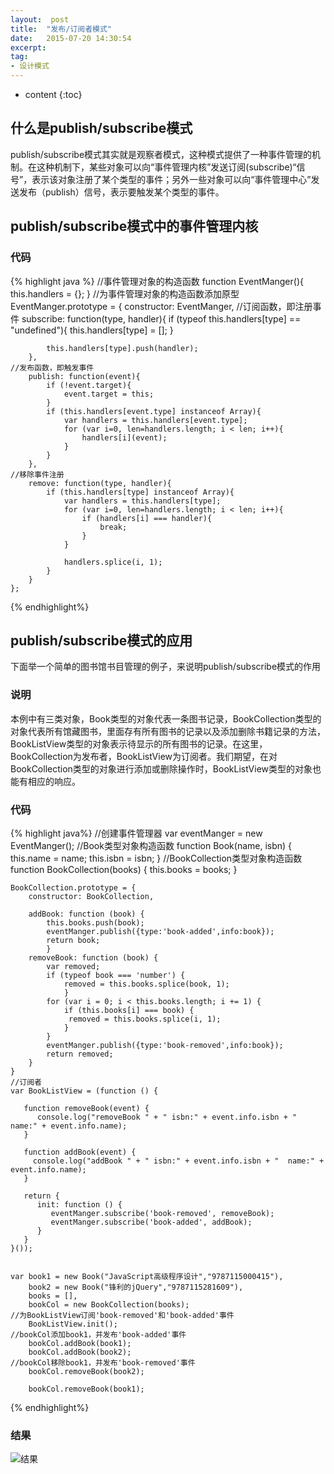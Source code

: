 ```yaml
---
layout:  post
title:  "发布/订阅者模式"
date:   2015-07-20 14:30:54
excerpt:
tag:
- 设计模式
---
```


* content
{:toc}


## 什么是publish/subscribe模式

publish/subscribe模式其实就是观察者模式，这种模式提供了一种事件管理的机制。在这种机制下，某些对象可以向“事件管理内核”发送订阅(subscribe)“信号”，表示该对象注册了某个类型的事件；另外一些对象可以向“事件管理中心”发送发布（publish）信号，表示要触发某个类型的事件。

## publish/subscribe模式中的事件管理内核

### 代码
{% highlight java %}
	//事件管理对象的构造函数
	function EventManger(){
	    this.handlers = {};
	}
	//为事件管理对象的构造函数添加原型
	EventManger.prototype = {
	    constructor: EventManger,
	//订阅函数，即注册事件
	    subscribe: function(type, handler){
	        if (typeof this.handlers[type] == "undefined"){
	            this.handlers[type] = [];
	        }

	        this.handlers[type].push(handler);
	    },
	//发布函数，即触发事件
	    publish: function(event){
	        if (!event.target){
	            event.target = this;
	        }
	        if (this.handlers[event.type] instanceof Array){
	            var handlers = this.handlers[event.type];
	            for (var i=0, len=handlers.length; i < len; i++){
	                handlers[i](event);
	            }
	        }
	    },
	//移除事件注册
	    remove: function(type, handler){
	        if (this.handlers[type] instanceof Array){
	            var handlers = this.handlers[type];
	            for (var i=0, len=handlers.length; i < len; i++){
	                if (handlers[i] === handler){
	                    break;
	                }
	            }

	            handlers.splice(i, 1);
	        }
	    }
	};
{% endhighlight%}
## publish/subscribe模式的应用

下面举一个简单的图书馆书目管理的例子，来说明publish/subscribe模式的作用

### 说明

本例中有三类对象，Book类型的对象代表一条图书记录，BookCollection类型的对象代表所有馆藏图书，里面存有所有图书的记录以及添加删除书籍记录的方法，BookListView类型的对象表示待显示的所有图书的记录。在这里，BookCollection为发布者，BookListView为订阅者。我们期望，在对BookCollection类型的对象进行添加或删除操作时，BookListView类型的对象也能有相应的响应。

### 代码

{% highlight java%}
	//创建事件管理器
	var eventManger = new EventManger();
	//Book类型对象构造函数
	function Book(name, isbn) {
	    this.name = name;
	    this.isbn = isbn;
	}
	//BookCollection类型对象构造函数
	function BookCollection(books) {
	    this.books = books;
	}

	BookCollection.prototype = {
		constructor: BookCollection,

		addBook: function (book) {
	    	this.books.push(book);
	    	eventManger.publish({type:'book-added',info:book});
	   		return book;
			}
		removeBook: function (book) {
	   		var removed;
	   		if (typeof book === 'number') {
	       		removed = this.books.splice(book, 1);
	   			}
	  		for (var i = 0; i < this.books.length; i += 1) {
	      		if (this.books[i] === book) {
	         	 removed = this.books.splice(i, 1);
	      		}
	   		}
	    	eventManger.publish({type:'book-removed',info:book});
	   		return removed;
		}
	}
	//订阅者
	var BookListView = (function () {

	   function removeBook(event) {
	      console.log("removeBook " + " isbn:" + event.info.isbn + "  name:" + event.info.name);
	   }

	   function addBook(event) {
	     console.log("addBook " + " isbn:" + event.info.isbn + "  name:" + event.info.name);
	   }

	   return {
	      init: function () {
	         eventManger.subscribe('book-removed', removeBook);
	         eventManger.subscribe('book-added', addBook);
	      }
	   }
	}());


	var book1 = new Book("JavaScript高级程序设计","9787115000415"),
		book2 = new Book("锋利的jQuery","9787115281609"),
		books = [],
		bookCol = new BookCollection(books);
	//为BookListView订阅'book-removed'和'book-added'事件
		BookListView.init();
	//bookCol添加book1，并发布'book-added'事件
		bookCol.addBook(book1);
		bookCol.addBook(book2);
	//bookCol移除book1，并发布'book-removed'事件
		bookCol.removeBook(book2);

		bookCol.removeBook(book1);
{% endhighlight%}
### 结果

![结果]({{site.blog-img}}/publisher-subscriber-pattern/result.png)


